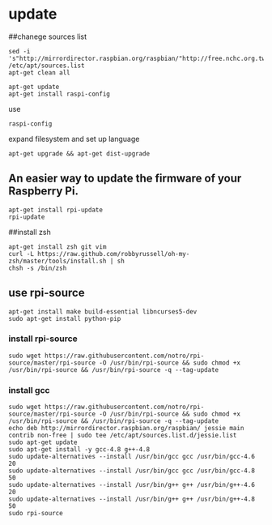 # update
##chanege sources list

```
sed -i 's"http://mirrordirector.raspbian.org/raspbian/"http://free.nchc.org.tw/raspbian/raspbian/"' /etc/apt/sources.list
apt-get clean all
```

```
apt-get update
apt-get install raspi-config
```

use

```
raspi-config
```

expand filesystem and set up language

```
apt-get upgrade && apt-get dist-upgrade
```

## An easier way to update the firmware of your Raspberry Pi.

```
apt-get install rpi-update
rpi-update
```

##install zsh
```
apt-get install zsh git vim
curl -L https://raw.github.com/robbyrussell/oh-my-zsh/master/tools/install.sh | sh
chsh -s /bin/zsh
```


## use rpi-source
```
apt-get install make build-essential libncurses5-dev
sudo apt-get install python-pip
```
### install rpi-source
```
sudo wget https://raw.githubusercontent.com/notro/rpi-source/master/rpi-source -O /usr/bin/rpi-source && sudo chmod +x /usr/bin/rpi-source && /usr/bin/rpi-source -q --tag-update

```
### install gcc
```
sudo wget https://raw.githubusercontent.com/notro/rpi-source/master/rpi-source -O /usr/bin/rpi-source && sudo chmod +x /usr/bin/rpi-source && /usr/bin/rpi-source -q --tag-update
echo deb http://mirrordirector.raspbian.org/raspbian/ jessie main contrib non-free | sudo tee /etc/apt/sources.list.d/jessie.list
sudo apt-get update
sudo apt-get install -y gcc-4.8 g++-4.8
sudo update-alternatives --install /usr/bin/gcc gcc /usr/bin/gcc-4.6 20
sudo update-alternatives --install /usr/bin/gcc gcc /usr/bin/gcc-4.8 50
sudo update-alternatives --install /usr/bin/g++ g++ /usr/bin/g++-4.6 20
sudo update-alternatives --install /usr/bin/g++ g++ /usr/bin/g++-4.8 50
sudo rpi-source
```
